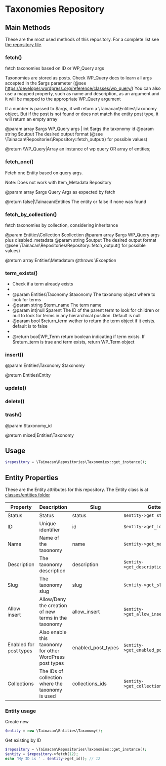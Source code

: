 
# Taxonomies Repository

## Main Methods

These are the most used methods of this repository. For a complete list see [the repository file](https://github.com/tainacan/tainacan/tree/master/src/classes/repositories/class-tainacan-taxonomies.php).


### fetch()


fetch taxonomies based on ID or WP_Query args

Taxonomies are stored as posts. Check WP_Query docs
to learn all args accepted in the $args parameter (@see https://developer.wordpress.org/reference/classes/wp_query/)
You can also use a mapped property, such as name and description, as an argument and it will be mapped to the
appropriate WP_Query argument

If a number is passed to $args, it will return a \Tainacan\Entities\Taxonomy object.  But if the post is not found or
does not match the entity post type, it will return an empty array

@param array $args WP_Query args | int $args the taxonomy id
@param string $output The desired output format (@see \Tainacan\Repositories\Repository::fetch_output() for possible values)

@return \WP_Query|Array an instance of wp query OR array of entities;
 

### fetch_one()


Fetch one Entity based on query args.

Note: Does not work with Item_Metadata Repository

@param array $args Query Args as expected by fetch

@return false|\Tainacan\Entities The entity or false if none was found
 

### fetch_by_collection()


fetch taxonomies by collection, considering inheritance

@param Entities\Collection $collection
@param array $args WP_Query args plus disabled_metadata
@param string $output The desired output format (@see \Tainacan\Repositories\Repository::fetch_output() for possible values)

@return array Entities\Metadatum
@throws \Exception
 

### term_exists()


* Check if a term already exists 
*
* @param Entities\Taxonomy $taxonomy The taxonomy object where to look for terms
* @param string $term_name The term name 
* @param int|null $parent The ID of the parent term to look for children or null to look for terms in any hierarchical position. Default is null 
* @param bool $return_term wether to return the term object if it exists. default is to false 
* 
* @return bool|WP_Term return boolean indicating if term exists. If $return_term is true and term exists, return WP_Term object 


### insert()


@param Entities\Taxonomy $taxonomy

@return Entities\Entity
 

### update()



### delete()



### trash()


@param $taxonomy_id

@return mixed|Entities\Taxonomy
 

## Usage 

```php
$repository = \Tainacan\Repositories\Taxonomies::get_instance();
```

## Entity Properties 

These are the Entity attributes for this repository. The Entity class is at [classes/entities folder](../src/classes/entities/class-tainacan-taxonomy.php)

Property | Description | Slug | Getter | Setter | Stored as
--- | --- | --- | --- | --- | --- 
Status|Status|status|`$entity->get_status()`|`$entity->set_status()`|post_status
ID|Unique identifier|id|`$entity->get_id()`|`$entity->set_id()`|ID
Name|Name of the taxonomy|name|`$entity->get_name()`|`$entity->set_name()`|post_title
Description|The taxonomy description|description|`$entity->get_description()`|`$entity->set_description()`|post_content
Slug|The taxonomy slug|slug|`$entity->get_slug()`|`$entity->set_slug()`|post_name
Allow insert|Allow/Deny the creation of new terms in the taxonomy|allow_insert|`$entity->get_allow_insert()`|`$entity->set_allow_insert()`|meta
Enabled for post types|Also enable this taxonomy for other WordPress post types|enabled_post_types|`$entity->get_enabled_post_types()`|`$entity->set_enabled_post_types()`|meta_multi
Collections|The IDs of collection where the taxonomy is used|collections_ids|`$entity->get_collections_ids()`|`$entity->set_collections_ids()`|meta_multi

### Entity usage


Create new

```php
$entity = new \Tainacan\Entities\Taxonomy();
```

Get existing by ID
```php
$repository = \Tainacan\Repositories\Taxonomies::get_instance();
$entity = $repository->fetch(12);
echo 'My ID is ' . $entity->get_id(); // 12
```

